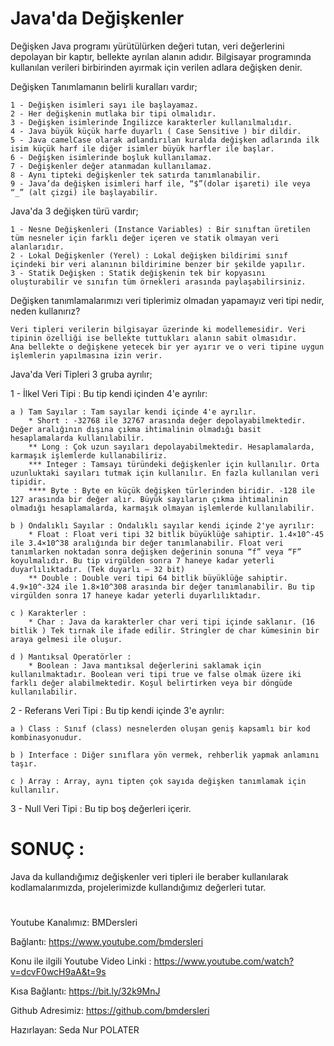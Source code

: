 # Java'da Değişkenler
Değişken Java programı yürütülürken değeri tutan, veri değerlerini depolayan bir kaptır, bellekte ayrılan alanın adıdır.
Bilgisayar programında kullanılan verileri birbirinden ayırmak için verilen adlara değişken denir.

Değişken Tanımlamanın belirli kuralları vardır;
    
    1 - Değişken isimleri sayı ile başlayamaz.
    2 - Her değişkenin mutlaka bir tipi olmalıdır.
    3 - Değişken isimlerinde İngilizce karakterler kullanılmalıdır. 
    4 - Java büyük küçük harfe duyarlı ( Case Sensitive ) bir dildir. 
    5 - Java camelCase olarak adlandırılan kuralda değişken adlarında ilk isim küçük harf ile diğer isimler büyük harfler ile başlar.
    6 - Değişken isimlerinde boşluk kullanılamaz.
    7 - Değişkenler değer atanmadan kullanılamaz. 
    8 - Aynı tipteki değişkenler tek satırda tanımlanabilir.
    9 - Java’da değişken isimleri harf ile, “$”(dolar işareti) ile veya “_” (alt çizgi) ile başlayabilir.
    
Java'da 3 değişken türü vardır;

    1 - Nesne Değişkenleri (Instance Variables) : Bir sınıftan üretilen tüm nesneler için farklı değer içeren ve statik olmayan veri alanlarıdır. 
    2 - Lokal Değişkenler (Yerel) : Lokal değişken bildirimi sınıf içindeki bir veri alanının bildirimine benzer bir şekilde yapılır.
    3 - Statik Değişken : Statik değişkenin tek bir kopyasını oluşturabilir ve sınıfın tüm örnekleri arasında paylaşabilirsiniz. 

Değişken tanımlamalarımızı veri tiplerimiz olmadan yapamayız veri tipi nedir, neden kullanırız?

    Veri tipleri verilerin bilgisayar üzerinde ki modellemesidir. Veri tipinin özelliği ise bellekte tuttukları alanın sabit olmasıdır.
    Ana bellekte o değişkene yetecek bir yer ayırır ve o veri tipine uygun işlemlerin yapılmasına izin verir.

Java'da Veri Tipleri 3 gruba ayrılır;

1 - İlkel Veri Tipi : Bu tip kendi içinden 4'e ayrılır:

    a ) Tam Sayılar : Tam sayılar kendi içinde 4'e ayrılır.
        * Short : -32768 ile 32767 arasında değer depolayabilmektedir. Değer aralığının dışına çıkma ihtimalinin olmadığı basit hesaplamalarda kullanılabilir.
        ** Long : Çok uzun sayıları depolayabilmektedir. Hesaplamalarda, karmaşık işlemlerde kullanabiliriz.
        *** Integer : Tamsayı türündeki değişkenler için kullanılır. Orta uzunluktaki sayıları tutmak için kullanılır. En fazla kullanılan veri tipidir. 
        **** Byte : Byte en küçük değişken türlerinden biridir. -128 ile 127 arasında bir değer alır. Büyük sayıların çıkma ihtimalinin olmadığı hesaplamalarda, karmaşık olmayan işlemlerde kullanılabilir.
        
    b ) Ondalıklı Sayılar : Ondalıklı sayılar kendi içinde 2'ye ayrılır:
        * Float : Float veri tipi 32 bitlik büyüklüğe sahiptir. 1.4×10^-45 ile 3.4×10^38 aralığında bir değer tanımlanabilir. Float veri tanımlarken noktadan sonra değişken değerinin sonuna “f” veya “F” koyulmalıdır. Bu tip virgülden sonra 7 haneye kadar yeterli duyarlılıktadır. (Tek duyarlı — 32 bit)
        ** Double : Double veri tipi 64 bitlik büyüklüğe sahiptir. 4.9×10^-324 ile 1.8×10^308 arasında bir değer tanımlanabilir. Bu tip virgülden sonra 17 haneye kadar yeterli duyarlılıktadır. 
        
    c ) Karakterler :
        * Char : Java da karakterler char veri tipi içinde saklanır. (16 bitlik ) Tek tırnak ile ifade edilir. Stringler de char kümesinin bir araya gelmesi ile oluşur.

    d ) Mantıksal Operatörler : 
        * Boolean : Java mantıksal değerlerini saklamak için kullanılmaktadır. Boolean veri tipi true ve false olmak üzere iki farklı değer alabilmektedir. Koşul belirtirken veya bir döngüde kullanılabilir. 

2 - Referans Veri Tipi : Bu tip kendi içinde 3'e ayrılır:

    a ) Class : Sınıf (class) nesnelerden oluşan geniş kapsamlı bir kod kombinasyonudur. 

    b ) Interface : Diğer sınıflara yön vermek, rehberlik yapmak anlamını taşır.

    c ) Array : Array, aynı tipten çok sayıda değişken tanımlamak için kullanılır.

3 - Null Veri Tipi : Bu tip boş değerleri içerir. 


# SONUÇ : 
Java da kullandığımız değişkenler veri tipleri ile beraber kullanılarak kodlamalarımızda, projelerimizde kullandığımız değerleri tutar. 


   
# 

   Youtube Kanalımız: BMDersleri

   Bağlantı: https://www.youtube.com/bmdersleri

   Konu ile ilgili Youtube Video Linki : https://www.youtube.com/watch?v=dcvF0wcH9aA&t=9s

   Kısa Bağlantı: https://bit.ly/32k9MnJ

   Github Adresimiz: https://github.com/bmdersleri

   Hazırlayan: Seda Nur POLATER
